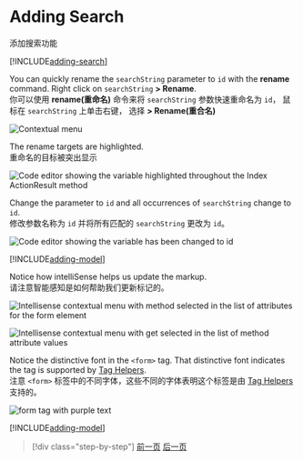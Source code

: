 # Adding Search  
添加搜索功能

[!INCLUDE[adding-search](../../includes/mvc-intro/search1.md)]

You can quickly rename the `searchString` parameter to `id` with the **rename** command. Right click on `searchString` **> Rename**.  
你可以使用 **rename(重命名)** 命令来将 `searchString` 参数快速重命名为 `id`， 鼠标在 `searchString` 上单击右键， 选择 **> Rename(重合名)**


![Contextual menu](search/_static/rename.png)

The rename targets are highlighted.  
重命名的目标被突出显示

![Code editor showing the variable highlighted throughout the Index ActionResult method](search/_static/rename2.png)

Change the parameter to `id` and all occurrences of `searchString` change to `id`.  
修改参数名称为 `id` 并将所有匹配的 `searchString` 更改为 `id`。

![Code editor showing the variable has been changed to id](search/_static/rename3.png)

[!INCLUDE[adding-model](../../includes/mvc-intro/search2.md)]

Notice how intelliSense helps us update the markup.  
请注意智能感知是如何帮助我们更新标记的。

![Intellisense contextual menu with method selected in the list of attributes for the form element](search/_static/int_m.png)

![Intellisense contextual menu with get selected in the list of method attribute values](search/_static/int_get.png)

Notice the distinctive font in the `<form>` tag. That distinctive font indicates the tag is supported by [Tag Helpers](../../mvc/views/tag-helpers/intro.md).  
注意 `<form>` 标签中的不同字体，这些不同的字体表明这个标签是由 [Tag Helpers](../../mvc/views/tag-helpers/intro.md) 支持的。

![form tag with purple text](search/_static/th_font.png)

[!INCLUDE[adding-model](../../includes/mvc-intro/search3.md)]

>[!div class="step-by-step"]
[前一页](controller-methods-views.md)
[后一页](new-field.md)  
